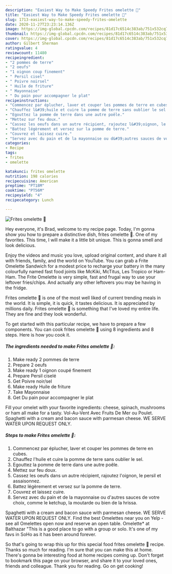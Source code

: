 ```yaml
---
description: "Easiest Way to Make Speedy Frites omelette 🍴"
title: "Easiest Way to Make Speedy Frites omelette 🍴"
slug: 1713-easiest-way-to-make-speedy-frites-omelette
date: 2020-11-27T23:23:14.136Z
image: https://img-global.cpcdn.com/recipes/81d17c6514c383ab/751x532cq70/frites-omelette-🍴-photo-principale-de-la-recette.jpg
thumbnail: https://img-global.cpcdn.com/recipes/81d17c6514c383ab/751x532cq70/frites-omelette-🍴-photo-principale-de-la-recette.jpg
cover: https://img-global.cpcdn.com/recipes/81d17c6514c383ab/751x532cq70/frites-omelette-🍴-photo-principale-de-la-recette.jpg
author: Gilbert Sherman
ratingvalue: 4
reviewcount: 11480
recipeingredient:
- "2 pommes de terre"
- "2 oeufs"
- "1 oignon coup finement"
- " Persil cisel"
- " Poivre noirsel"
- " Huile de friture"
- " Mayonnaise"
- " Du pain pour accompagner le plat"
recipeinstructions:
- "Commencez par éplucher, laver et couper les pommes de terre en cubes."
- "Chauffez l&#39;huile et cuire la pomme de terre sans oublier le sel."
- "Egouttez la pomme de terre dans une autre poêle."
- "Mettez sur feu doux."
- "Cassez les oeufs dans un autre récipient, rajoutez l&#39;oignon, le persil et assaisonnez."
- "Battez légèrement et versez sur la pomme de terre."
- "Couvrez et laissez cuire."
- "Servez avec du pain et de la mayonnaise ou d&#39;autres sauces de votre choix, comme le ketchup, la moutarde ou bien de la hrissa."
categories:
- Recipe
tags:
- frites
- omelette

katakunci: frites omelette 
nutrition: 198 calories
recipecuisine: American
preptime: "PT18M"
cooktime: "PT56M"
recipeyield: "4"
recipecategory: Lunch

---
```



![Frites omelette 🍴](https://img-global.cpcdn.com/recipes/81d17c6514c383ab/751x532cq70/frites-omelette-🍴-photo-principale-de-la-recette.jpg)

Hey everyone, it's Brad, welcome to my recipe page. Today, I'm gonna show you how to prepare a distinctive dish, frites omelette 🍴. One of my favorites. This time, I will make it a little bit unique. This is gonna smell and look delicious.

Enjoy the videos and music you love, upload original content, and share it all with friends, family, and the world on YouTube. You can grab a Frite Omelette Sandwich for a modest price to recharge your battery in the many colourfully named fast food joints like McKiki, McTitus, Les Tropico or Ham-Ham. The Frite Omelette is very simple, fast and frugal way to use your leftover fries/chips. And actually any other leftovers you may be having in the fridge.

Frites omelette 🍴 is one of the most well liked of current trending meals in the world. It is simple, it is quick, it tastes delicious. It is appreciated by millions daily. Frites omelette 🍴 is something that I've loved my entire life. They are fine and they look wonderful.


To get started with this particular recipe, we have to prepare a few components. You can cook frites omelette 🍴 using 8 ingredients and 8 steps. Here is how you cook it.

<!--inarticleads1-->

##### The ingredients needed to make Frites omelette 🍴:

1. Make ready 2 pommes de terre
1. Prepare 2 oeufs
1. Make ready 1 oignon coupé finement
1. Prepare  Persil ciselé
1. Get  Poivre noir/sel
1. Make ready  Huile de friture
1. Take  Mayonnaise
1. Get  Du pain pour accompagner le plat


Fill your omelet with your favorite ingredients: cheese, spinach, mushrooms or ham all make for a tasty. Vol-Au-Vent Avec Fruits De Mer ou Poulet. Spaghetti with a cream and bacon sauce with parmesan cheese. WE SERVE WATER UPON REQUEST ONLY. 

<!--inarticleads2-->

##### Steps to make Frites omelette 🍴:

1. Commencez par éplucher, laver et couper les pommes de terre en cubes.
1. Chauffez l&#39;huile et cuire la pomme de terre sans oublier le sel.
1. Egouttez la pomme de terre dans une autre poêle.
1. Mettez sur feu doux.
1. Cassez les oeufs dans un autre récipient, rajoutez l&#39;oignon, le persil et assaisonnez.
1. Battez légèrement et versez sur la pomme de terre.
1. Couvrez et laissez cuire.
1. Servez avec du pain et de la mayonnaise ou d&#39;autres sauces de votre choix, comme le ketchup, la moutarde ou bien de la hrissa.


Spaghetti with a cream and bacon sauce with parmesan cheese. WE SERVE WATER UPON REQUEST ONLY. Find the best Omelettes near you on Yelp - see all Omelettes open now and reserve an open table. Omelette* at Balthazar &#34;This is a good place to go with a group or solo. It&#39;s one of my favs in SoHo as it has been around forever. 

So that's going to wrap this up for this special food frites omelette 🍴 recipe. Thanks so much for reading. I'm sure that you can make this at home. There's gonna be interesting food at home recipes coming up. Don't forget to bookmark this page on your browser, and share it to your loved ones, friends and colleague. Thank you for reading. Go on get cooking!
